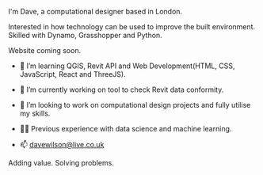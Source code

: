 I'm Dave, a computational designer based in London. 

Interested in how technology can be used to improve the built environment. Skilled with Dynamo, Grasshopper and Python. 

Website coming soon. 



- 🌱 I’m learning QGIS, Revit API and Web Development(HTML, CSS, JavaScript, React and ThreeJS). 

- 🔭 I’m currently working on tool to check Revit data conformity.

- 👯 I’m looking to work on computational design projects and fully utilise my skills. 

- 🧑‍💻 Previous experience with data science and machine learning. 

- 📫 davewilson@live.co.uk

Adding value. Solving problems.


<!--
**davewilsonxyz/davewilsonxyz** is a ✨ _special_ ✨ repository because its `README.md` (this file) appears on your GitHub profile.

Here are some ideas to get you started:

Emojis [LINK](https://github.com/ikatyang/emoji-cheat-sheet)

- 👯 I’m looking to collaborate on ...
- 🤔 I’m looking for help with ...
- 💬 Ask me about ...
- 😄 Pronouns: ...
- ⚡ Fun fact: ...
-->
